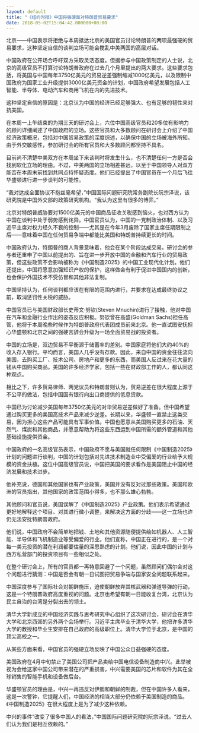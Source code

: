 ```yaml
---
layout: default
title: "《纽约时报》中国将强硬面对特朗普贸易要求"
date: 2018-05-02T15:04:42.000000+08:00
---
```


北京——中国表示将拒绝与本周抵达北京的美国官员讨论特朗普的两项最强硬的贸易要求，这种坚定自信的谈判立场可能会搅乱中美两国的高层对话。

中国政府在公开场合呼吁双方采取灵活态度。但据参与中国政策制定的人士说，北京的高级官员不打算讨论特朗普政府在过去几个月里提出的两大要求。这些要求包括，将美国与中国每年3750亿美元的贸易逆差强制缩减1000亿美元，以及限制中国政府为国家工业升级提供3000亿美元资金的计划，中国政府希望发展包括人工智能、半导体、电动汽车和商用飞机在内的先进技术。

这种坚定自信的原因是：北京认为中国的经济已经足够强大、也有足够的韧性来对抗美国。

在本周一上午结束的为期三天的研讨会上，六位中国高级官员和20多位有影响力的顾问详细阐述了中国政府的立场。这些官员和大多数顾问在研讨会上介绍了中国经济政策概况，包括对中国贸易政策的深度综述，以确保中国的立场被海外所知。由于外交敏感性，参加研讨会的所有官员和大多数顾问都坚持不具名。

目前尚不清楚中美双方在本周坐下来谈判时将发生什么，也不清楚任何一方是否会找到软化立场的理由。不过，中美两国的立场相差甚远，以至于中国领导人对双方能否在本周末前找到共同点持怀疑态度。他们已经提出了中国官员在一个月后飞往华盛顿进行进一步谈判的可能性。

“我对达成全面协议不抱丝毫希望，”中国国际问题研究院常务副院长阮宗泽说，该研究院是中国外交部的政策研究机构。“我认为这里有很多的博弈。”

北京对特朗普威胁要对1500亿美元的中国商品征收关税感到恼火，也对西方认为中国在谈判中处于弱势感到诧异。中国官员认为，中国的一党制政治体制、以及习近平主席对权力经久不衰的控制——尤其是在今年3月废除了国家主席任期限制之后——意味着中国在任何贸易争端中都能比美国和特朗普持续更长的时间。

中国政府认为，特朗普的商人背景意味着，他会在某个阶段达成交易。研讨会的参与者还重申了中国以前提出的、旨在进一步开放中国的金融和汽车行业的贸易政策，但这些政策不会影响被称为《中国制造2025》的中国工业现代化计划。他们还提出，中国将愿意加强知识产权的保护，这样做会有利于促进中国国内的创新，也会保护外国技术不受仿冒和其他非法复制。

中国坚持认为，任何谈判都应该在有限的范围内进行，并要求在达成最终协议之前，取消惩罚性关税的威胁。

中国官员已与美国财政部长史蒂文·努钦(Steven Mnuchin)进行了接触，他对中国在汽车和金融行业作出的姿态反应积极。努钦曾在高盛(Goldman Sachs)担任高管，他将于本周晚些时候作为特朗普政府代表团成员前来北京。他一直试图安抚担心华盛顿和北京之间的强硬言辞会升级为一场全面贸易战的投资者。

中国的立场是，双边贸易不平衡源于储蓄率的差别。中国家庭将他们大约40%的收入存入银行。平均而言，美国人几乎没有存款。因此，来自中国的资金往往流向美国，去购买工厂、技术公司、房地产和更多的东西，而美国人反过来在花大量的钱从中国购买商品。美国的许多经济学家，包括一些在财政部工作的人，都认同这种观点。

相比之下，许多贸易律师、两党议员和特朗普则认为，贸易逆差在很大程度上源于不公平的做法，包括中国国有银行向出口商提供的低息贷款。

中国已为讨论减少美国每年3750亿美元的对华贸易逆差做好了准备。但中国希望通过购买更多的美国高技术产品来减少逆差。长期以来，华盛顿一直禁止这类交易，因为担心这些产品可能具有军事价值。中国也愿意从美国购买更多的石油、天然气、煤炭和其他商品，并愿意帮助为将这些东西运到中国所需的额外管道和其他基础设施提供资金。

中国政府的一名高级官员表示，中国政府不愿与美国就任何限制《中国制造2025》计划的问题进行谈判，中国的计划包括对先进技术制造业中受偏爱的行业给予大规模的资金扶植。这位中国高级官员说，中国把美国的要求看作是美国阻止中国的经济发展和技术进步。

他补充说，德国和其他国家也有产业政策，美国并没有反对过那些政策。美国和欧洲的官员指出，其他国家的政策范围小得多，也不那么雄心勃勃。

其他顾问和官员说，美国误解了《中国制造2025》产业政策。他们表示希望通过更好地解释这个项目、对其进行微小调整，来解决这方面的分歧——这一立场也许仍无法安抚特朗普政府。

他们说，中国政府不会简单地把钱、土地和其他资源随便提供给如机器人、人工智能、半导体和飞机制造业等受偏爱的行业。他们宣称，中国正在进行的，是一个对每一美元投资的潜在利润都要估量的深思熟虑的计划。他们说，因此中国的计划与西方私营部门的投资项目有一些相似之处。

在整个研讨会上，所有的官员都一再特意回避了一个问题，虽然顾问们偶尔会对这个问题进行猜测：中国是否会有朝一日试图把贸易争端与国家安全问题联系起来。

中国深度参与了国际社会对朝鲜施压，迫使朝鲜放弃其核武器和弹道导弹的行动，这是一个特朗普政府高度重视的问题。北京也希望有朝一日能收复台湾，北京认为民主自治的台湾是分裂出去的领土。

清华大学新成立的中国经济实践与思考研究中心组织了这次研讨会，研讨会在清华大学和北京西郊的另外两个会场举行。习近平主席毕业于清华大学，他把许多清华大学的教授和毕业生安排在自己政府的高级职位上。清华大学位于北京，是中国的顶尖高校之一。

从某些方面来看，中国官员的强硬立场反映了中国公众日益强硬的态度。

美国政府在4月中旬禁止了美国公司把产品卖给中国电信设备制造商中兴。此举被视为会给这家中国公司带来潜在的严重损害，中兴需要美国的芯片和软件为其在全球销售的智能手机和设备做后台。

华盛顿官员的理由是，中兴一再违反对伊朗和朝鲜的制裁，但在中国许多人看来，这是一次警钟，它提醒人们，中国经济的相当大部分仍依赖于美国制造的商品。《中国制造2025》在很大程度上是为了减少这种依赖。

中兴的事件“改变了很多中国人的看法，”中国国际问题研究院的阮宗泽说。“过去人们认为我们是相互依赖的。”


